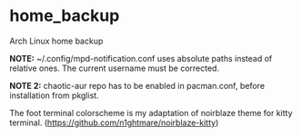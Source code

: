 # home_backup
Arch Linux home backup

<b>NOTE:</b> ~/.config/mpd-notification.conf uses absolute paths instead of relative ones. The current username must be corrected.

<b>NOTE 2:</b> chaotic-aur repo has to be enabled in pacman.conf, before installation from pkglist.

The foot terminal colorscheme is my adaptation of noirblaze theme for kitty terminal. (https://github.com/n1ghtmare/noirblaze-kitty)
